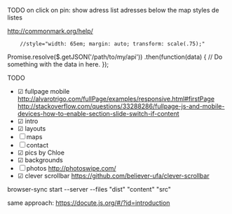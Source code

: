 
TODO
on click on pin: show adress
list adresses below the map
styles de listes



http://commonmark.org/help/



		//style="width: 65em; margin: auto; transform: scale(.75);"


Promise.resolve($.getJSON('/path/to/my/api'))
    .then(function(data) {
        // Do something with the data in here.
    });


TODO
- ☑ fullpage mobile
  http://alvarotrigo.com/fullPage/examples/responsive.html#firstPage
  http://stackoverflow.com/questions/33288286/fullpage-js-and-mobile-devices-how-to-enable-section-slide-switch-if-content
- ☑ intro
- ☑ layouts
- ☐ maps
- ☐ contact
- ☑ pics by Chloe
- ☑ backgrounds
- ☐ photos
  http://photoswipe.com/
- ☑ clever scrollbar
  https://github.com/believer-ufa/clever-scrollbar


browser-sync start --server --files "dist" "content" "src"




same approach: https://docute.js.org/#/?id=introduction
